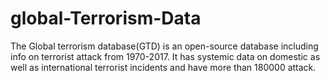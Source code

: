 # global-Terrorism-Data
The Global terrorism database(GTD) is an open-source database including info on terrorist attack from 1970-2017. It has systemic data on domestic as well as international terrorist incidents and have more than 180000 attack.
